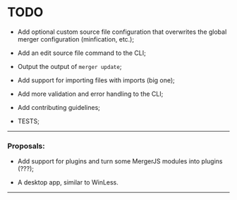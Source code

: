 # TODO

- Add optional custom source file configuration that overwrites the global merger configuration (minfication, etc.);

- Add an edit source file command to the CLI;

- Output the output of `merger update`;

- Add support for importing files with imports (big one);

- Add more validation and error handling to the CLI;

- Add contributing guidelines;

- TESTS;

--------------------------------------------------------------------------------------------------------------------------
### Proposals:

- Add support for plugins and turn some MergerJS modules into plugins (???);

- A desktop app, similar to WinLess.

--------------------------------------------------------------------------------------------------------------------------
